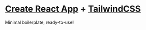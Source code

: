 # [Create React App](https://github.com/facebook/create-react-app) + [TailwindCSS](https://tailwindcss.com/)

Minimal boilerplate, ready-to-use!
